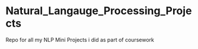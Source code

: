 # Natural_Langauge_Processing_Projects
Repo for all my NLP Mini Projects i did as part of coursework
